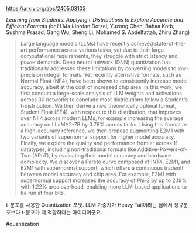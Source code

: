 https://arxiv.org/abs/2405.03103

*Learning from Students: Applying t-Distributions to Explore Accurate and Efficient Formats for LLMs* (Jordan Dotzel, Yuzong Chen, Bahaa Kotb, Sushma Prasad, Gang Wu, Sheng Li, Mohamed S. Abdelfattah, Zhiru Zhang)

> Large language models (LLMs) have recently achieved state-of-the-art performance across various tasks, yet due to their large computational requirements, they struggle with strict latency and power demands. Deep neural network (DNN) quantization has traditionally addressed these limitations by converting models to low-precision integer formats. Yet recently alternative formats, such as Normal Float (NF4), have been shown to consistently increase model accuracy, albeit at the cost of increased chip area. In this work, we first conduct a large-scale analysis of LLM weights and activations across 30 networks to conclude most distributions follow a Student's t-distribution. We then derive a new theoretically optimal format, Student Float (SF4), with respect to this distribution, that improves over NF4 across modern LLMs, for example increasing the average accuracy on LLaMA2-7B by 0.76% across tasks. Using this format as a high-accuracy reference, we then propose augmenting E2M1 with two variants of supernormal support for higher model accuracy. Finally, we explore the quality and performance frontier across 11 datatypes, including non-traditional formats like Additive-Powers-of-Two (APoT), by evaluating their model accuracy and hardware complexity. We discover a Pareto curve composed of INT4, E2M1, and E2M1 with supernormal support, which offers a continuous tradeoff between model accuracy and chip area. For example, E2M1 with supernormal support increases the accuracy of Phi-2 by up to 2.19% with 1.22% area overhead, enabling more LLM-based applications to be run at four bits.

t-분포를 사용한 Quantization 포맷. LLM 가중치가 Heavy Tail이라는 점에서 정규분포보다 t-분포가 더 적합하다는 아이디어군요.

#quantization 